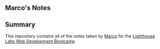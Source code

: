 ## Marco's Notes

## Summary 

This repository contains all of the notes taken by [Marco](https://github.com/Pulse6) for the [Lighthouse Labs Web Development Bootcamp](https://www.lighthouselabs.ca/).